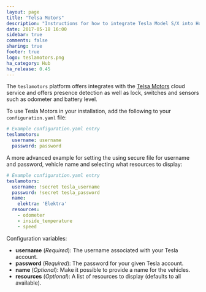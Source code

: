 ```yaml
---
layout: page
title: "Telsa Motors"
description: "Instructions for how to integrate Tesla Model S/X into Home Assistant."
date: 2017-05-18 16:00
sidebar: true
comments: false
sharing: true
footer: true
logo: teslamotors.png
ha_category: Hub
ha_release: 0.45
---
```



The `teslamotors` platform offers integrates with the [Telsa Motors](http://www.tesla.com) cloud service and offers presence detection as well as lock, switches and sensors such as odometer and battery level.

To use Tesla Motors in your installation, add the following to your `configuration.yaml` file:

```yaml
# Example configuration.yaml entry
teslamotors:
  username: username
  password: password
```

A more advanced example for setting the using secure file for username and password, vehicle name and selecting what resources to display:

```yaml
# Example configuration.yaml entry
teslamotors:
  username: !secret tesla_username
  password: !secret tesla_password
  name:
    elektra: 'Elektra'
  resources:
    - odometer
    - inside_temperature
    - speed
```

Configuration variables:

- **username** (*Required*): The username associated with your Tesla account.
- **password** (*Required*): The password for your given Tesla account.
- **name** (*Optional*): Make it possible to provide a name for the vehicles.
- **resources** (*Optional*): A list of resources to display (defaults to all available).

